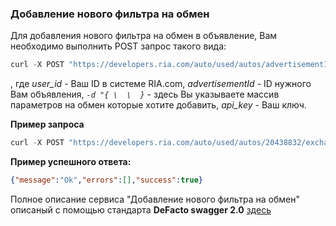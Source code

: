 ### Добавление нового фильтра на обмен

 Для добавления нового фильтра на обмен в объявление, Вам необходимо выполнить POST запрос такого вида:
````javascript 
curl -X POST "https://developers.ria.com/auto/used/autos/advertisementId/exchangeFilter?user_id=Ваш ID&api_key=YOUR_API_KEY" -H "accept: application/json" -H "content-type: application/json" -d "{\ \}"
````
, где *user_id* - Ваш ID в системе RIA.com, *advertisementId* - ID нужного Вам объявления, *`-d "{ \  \  }`* - здесь Вы указываете массив параметров на обмен которые хотите добавить,  *api_key* - Ваш ключ.

**Пример запроса**

````javascript
curl -X POST "https://developers.ria.com/auto/used/autos/20438832/exchangeFilter?user_id=7069830&api_key=YOUR_API_KEY" -H "accept: application/json" -H "content-type: application/json" -d "{ \"brand\": { \"id\": 5 }, \"model\": { \"id\": 32 }, \"category\": { \"id\": 1 }, \"body\": { \"id\": 3 }, \"year\": { \"gte\": 2008, \"lte\": 2012 }}"`
`````

**Пример успешного ответа:**

````json
{"message":"Ok","errors":[],"success":true}
````

Полное описание сервиса "Добавление нового фильтра на обмен" описаный с помощью стандарта **DeFacto swagger 2.0** [здесь](http://swagger.ria.com/ui/?api=auto/advertisements#/)
